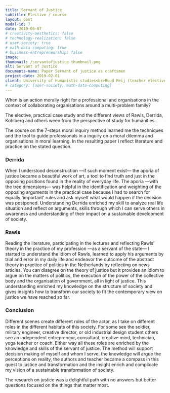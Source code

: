 ```yaml
---
title: Servant of Justice
subtitle: Elective / course
layout: post
modal-id: 7
date: 2019-06-07
# creativity-aesthetics: false
# technology-realization: false
# user-society: true
# math-data-computing: true
# business-entrepreneurship: false
image:
thumbnail: /servantofjustice-thumbnail.png
alt: Servant of Justice
documents-name: Paper Servant of justice as craftsmen
project-date: 2019-02-01
client: University of Humanistic studies<br>Ruud Meij (teacher elective)<br>Veiligheidshuis Zuid-Holland Zuid
# category: [user-society, math-data-computing]
---
```

When is an action morally right for a professional and organisations in the context of collaborating organisations around a multi-problem family?

The elective, practical case study and the different views of Rawls, Derrida, Kohlberg and others ween from the perspective of study for humanities.

The course on the 7-steps moral inquiry method learned me the techniques and the tool to guide professionals in a inquiry on a moral dilemma and organisations in moral learning. In the resulting paper I reflect literature and practice on the stated question.
### Derrida
When I understood deconstruction —if such moment exist— the aporia of justice became a beautiful work of art, a tool to find truth and just in the opposing positions found in the reality of everyday life. The aporia —with the tree dimensions— was helpful in the identification and weighting of the opposing arguments in the practical case because I had to search for equally 'important' rules and ask myself what would happen if the decision was postponed.
Understanding Derrida enriched my skill to analyze real life situation and reflect on arguments, skills through which I can serve others in awareness and understanding of their impact on a sustainable development of society.
### Rawls
Reading the literature, participating in the lectures and reflecting Rawls’ theory in the practice of my profession —as a servant of the state— I started to understand the idiom of Rawls, learned to apply his arguments by trial and error in my daily life and endeavor the outcome of the abstract theory in practice of politics in the Netherlands by reflecting on news articles. You can disagree on the theory of justice but it provides an idiom to argue on the matters of politics, the execution of the power of the collective body and the organisation of government, all in light of justice. This understanding enriched my knowledge on the structure of society and gives insights how to transform our society to fit the contemporary view on justice we have reached so far.
### Conclusion
Different scenes create different roles of the actor, as I take on different roles in the different habitats of this society. For some see the soldier, military engineer, creative director, or old industrial design student others see an independent entrepreneur, consultant, creative mind, technician, yoga teacher or coach. Either way all these roles are enriched by the knowledge and skills of the servant of justice. The method will support decision making of myself and whom I serve, the knowledge will argue the perceptions on reality, the authors and teacher became a compass in this quest to justice and transformation and the insight enrich and complicate my vision of a sustainable transformation of society.

The research on justice was a delightful path with no answers but better questions focused on the things that matter most.

